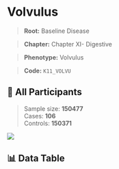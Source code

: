 # Volvulus

> **Root:** Baseline Disease  

> **Chapter:** Chapter XI- Digestive  

> **Phenotype:** Volvulus  

> **Code:** `K11_VOLVU`

## 🧪 All Participants  
> Sample size: **150477**  
> Cases: **106**  
> Controls: **150371**
<img src="/Sensitive/Figures/ALL/Baseline/K11_VOLVU.png"/>

## 📊 Data Table
<CsvTableMRF src="/Sensitive/Data/ALL/Baseline/LG_K11_VOLVU.csv"/>

